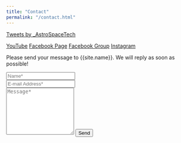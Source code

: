 ```yaml
---
title: "Contact"
permalink: "/contact.html"
---
```


<a class="twitter-timeline" href="https://twitter.com/_AstroSpaceTech?ref_src=twsrc%5Etfw">Tweets by _AstroSpaceTech</a> <script async src="https://platform.twitter.com/widgets.js" charset="utf-8"></script>


[YouTube](https://www.youtube.com/channel/UC2t-VglCOdthtWfj27xLYjw)
[Facebook Page](http://facebook.com/AstroSpaceTech.in)
[Facebook Group](https://www.facebook.com/groups/267258970150782/?source_id=668639690221394)
[Instagram](https://instagram.com/Astrospacetech/)

<form action="https://formspree.io/{{site.email}}" method="POST">    
<p class="mb-4">Please send your message to {{site.name}}. We will reply as soon as possible!</p>
<div class="form-group row">
<div class="col-md-6">
<input class="form-control" type="text" name="name" placeholder="Name*" required>
</div>
<div class="col-md-6">
<input class="form-control" type="email" name="_replyto" placeholder="E-mail Address*" required>
</div>
</div>
<textarea rows="8" class="form-control mb-3" name="message" placeholder="Message*" required></textarea>    
<input class="btn btn-success" type="submit" value="Send">
</form>
